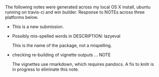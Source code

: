 The following notes were generated across my local OS X install, ubuntu running on travis-ci and win builder. Response to NOTEs across three platforms below.

* This is a new submission.

* Possibly mis-spelled words in DESCRIPTION:  lazyeval
  
  This is the name of the package, not a mispelling.
  
* checking re-building of vignette outputs ... NOTE
  
  The vignettes use rmarkdown, which requires pandocs.  A fix to knitr
  is in progress to eliminate this note.
